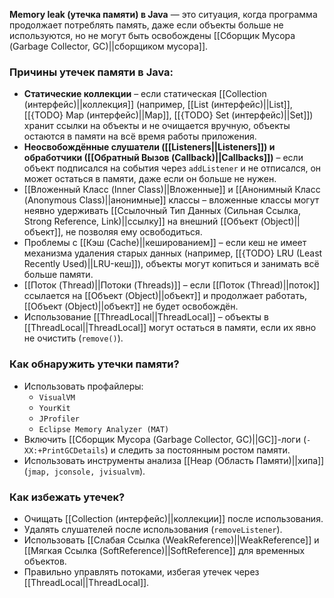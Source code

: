 **Memory leak (утечка памяти) в Java** — это ситуация, когда программа продолжает потреблять память, даже если объекты больше не используются, но не могут быть освобождены [[Сборщик Мусора (Garbage Collector, GC)||сборщиком мусора]].

### Причины утечек памяти в Java:

- **Статические коллекции** – если статическая [[Collection (интерфейс)||коллекция]] (например, [[List (интерфейс)||List]], [[{TODO} Map (интерфейс)||Map]], [[{TODO} Set (интерфейс)||Set]]) хранит ссылки на объекты и не очищается вручную, объекты остаются в памяти на всё время работы приложения.
- **Неосвобождённые слушатели ([[Listeners||Listeners]]) и обработчики ([[Обратный Вызов (Callback)||Callbacks]])** – если объект подписался на события через `addListener` и не отписался, он может остаться в памяти, даже если он больше не нужен.
- [[Вложенный Класс (Inner Class)||Вложенные]] и [[Анонимный Класс (Anonymous Class)||анонимные]] классы – вложенные классы могут неявно удерживать [[Ссылочный Тип Данных (Сильная Ссылка, Strong Reference, Link)||ссылку]] на внешний [[Объект (Object)||объект]], не позволяя ему освободиться.
- Проблемы с [[Кэш (Cache)||кешированием]] – если кеш не имеет механизма удаления старых данных (например, [[{TODO} LRU (Least Recently Used)||LRU-кеш]]), объекты могут копиться и занимать всё больше памяти.
- [[Поток (Thread)||Потоки (Threads)]] – если [[Поток (Thread)||поток]] ссылается на [[Объект (Object)||объект]] и продолжает работать, [[Объект (Object)||объект]] не будет освобождён.
- Использование [[ThreadLocal||ThreadLocal]] – объекты в [[ThreadLocal||ThreadLocal]] могут остаться в памяти, если их явно не очистить (`remove()`).


### Как обнаружить утечки памяти?

- Использовать профайлеры:
	- `VisualVM`
	- `YourKit`
	- `JProfiler`
	- `Eclipse Memory Analyzer (MAT)`
- Включить [[Сборщик Мусора (Garbage Collector, GC)||GC]]-логи (`-XX:+PrintGCDetails`) и следить за постоянным ростом памяти.
- Использовать инструменты анализа [[Heap (Область Памяти)||хипа]] (`jmap, jconsole, jvisualvm`).

  
### Как избежать утечек?

- Очищать [[Collection (интерфейс)||коллекции]] после использования.
- Удалять слушателей после использования (`removeListener`).
- Использовать [[Слабая Ссылка (WeakReference)||WeakReference]] и [[Мягкая Ссылка (SoftReference)||SoftReference]] для временных объектов.
- Правильно управлять потоками, избегая утечек через [[ThreadLocal||ThreadLocal]].
